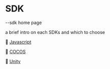 # SDK 

--sdk home page

a brief intro on each SDKs and which to choose 

🔗 [Javascript](maticjs.md)

🔗 [COCOS](cocos.md)

🔗 [Unity](unity.md)